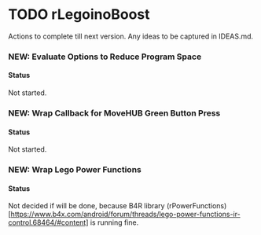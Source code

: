 # TODO rLegoinoBoost
Actions to complete till next version.
Any ideas to be captured in IDEAS.md.

### NEW: Evaluate Options to Reduce Program Space
#### Status
Not started.

### NEW: Wrap Callback for MoveHUB Green Button Press
#### Status
Not started.

### NEW: Wrap Lego Power Functions
#### Status
Not decided if will be done, because B4R library (rPowerFunctions)[https://www.b4x.com/android/forum/threads/lego-power-functions-ir-control.68464/#content] is running fine.
